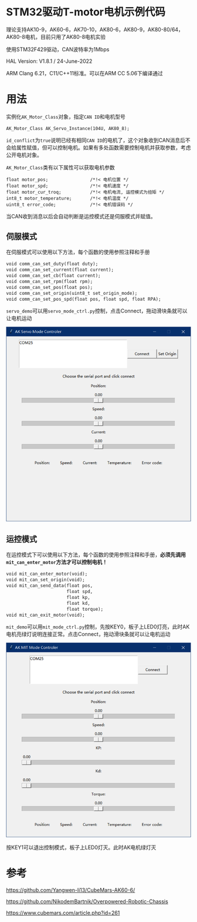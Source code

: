 # STM32驱动T-motor电机示例代码 #

理论支持AK10-9，AK60-6，AK70-10，AK80-6，AK80-9，AK80-80/64，AK80-8电机，目前只用了AK80-8电机实验

使用STM32F429驱动，CAN波特率为1Mbps

HAL Version: V1.8.1 / 24-June-2022

ARM Clang 6.21，C11/C++11标准。可以在ARM CC 5.06下编译通过

# 用法 #

实例化`AK_Motor_Class`对象，指定`CAN ID`和电机型号

```
AK_Motor_Class AK_Servo_Instance(104U, AK80_8);
```

`id_conflict`为`true`说明已经有相同`CAN ID`的电机了，这个对象收到CAN消息后不会给属性赋值，但可以控制电机。如果有多处函数需要控制电机并获取参数，考虑公开电机对象。

`AK_Motor_Class`类有以下属性可以获取电机参数

```
float motor_pos;                /*!< 电机位置 */
float motor_spd;                /*!< 电机速度 */
float motor_cur_troq;           /*!< 电机电流, 运控模式为扭矩 */
int8_t motor_temperature;       /*!< 电机温度 */
uint8_t error_code;             /*!< 电机错误码 */
```

当CAN收到消息以后会自动判断是运控模式还是伺服模式并赋值。

## 伺服模式 ##

在伺服模式可以使用以下方法，每个函数的使用参照注释和手册

```
void comm_can_set_duty(float duty);
void comm_can_set_current(float current);
void comm_can_set_cb(float current);
void comm_can_set_rpm(float rpm);
void comm_can_set_pos(float pos);
void comm_can_set_origin(uint8_t set_origin_mode);
void comm_can_set_pos_spd(float pos, float spd, float RPA);
```

`servo_demo`可以用`servo_mode_ctrl.py`控制，点击Connect，拖动滑块条就可以让电机运动

<img src="./assets/Snipaste_2023-11-28_16-44-53.png" style="zoom:67%;" />

## 运控模式 ##

在运控模式下可以使用以下方法，每个函数的使用参照注释和手册，**必须先调用`mit_can_enter_motor`方法才可以控制电机！**

```
void mit_can_enter_motor(void);
void mit_can_set_origin(void);
void mit_can_send_data(float pos,
                       float spd,
                       float kp,
                       float kd,
                       float torque);
void mit_can_exit_motor(void);
```

`mit_demo`可以用`mit_mode_ctrl.py`控制，先按KEY0，板子上LED0灯亮，此时AK电机亮绿灯说明连接正常。点击Connect，拖动滑块条就可以让电机运动

<img src="./assets/Snipaste_2023-11-29_23-15-11.png" style="zoom:67%;" />

按KEY1可以退出控制模式，板子上LED0灯灭。此时AK电机绿灯灭

# 参考 #

https://github.com/Yangwen-li13/CubeMars-AK60-6/

https://github.com/NikodemBartnik/Overpowered-Robotic-Chassis

https://www.cubemars.com/article.php?id=261
